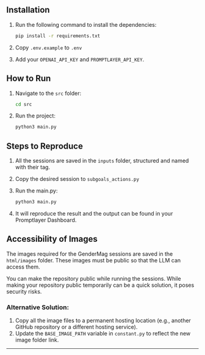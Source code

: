 ## Installation

1. Run the following command to install the dependencies:
    ```bash
    pip install -r requirements.txt
    ```

2. Copy `.env.example` to `.env`
3. Add your `OPENAI_API_KEY` and `PROMPTLAYER_API_KEY`.

## How to Run

1. Navigate to the `src` folder:
    ```bash
    cd src
    ```

2. Run the project:
    ```bash
    python3 main.py
    ```

## Steps to Reproduce

1.  All the sessions are saved in the `inputs` folder, structured and named with their tag.

2. Copy the desired session to `subgoals_actions.py`

3. Run the main.py:
    ```bash
    python3 main.py
    ```

4. It will reproduce the result and the output can be found in your Promptlayer Dashboard.



## Accessibility of Images

The images required for the GenderMag sessions are saved in the `html/images` folder. These images must be public so that the LLM can access them.

You can make the repository public while running the sessions. While making your repository public temporarily can be a quick solution, it poses security risks.

### Alternative Solution:

1. Copy all the image files to a permanent hosting location (e.g., another GitHub repository or a different hosting service).
2. Update the `BASE_IMAGE_PATH` variable in `constant.py` to reflect the new image folder link.

---



